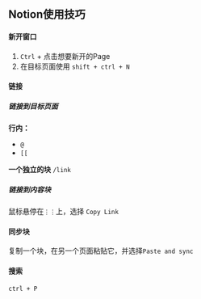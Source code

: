 ## Notion使用技巧

#### 新开窗口

1.  `Ctrl` + 点击想要新开的Page
2.  在目标页面使用 `shift + ctrl + N`

#### 链接

##### 链接到目标页面

**行内：**
-   `@`
-   `[[`

**一个独立的块**
  `/link`

##### 链接到内容块

鼠标悬停在`⋮⋮`上，选择 `Copy Link`


#### 同步块

复制一个块，在另一个页面粘贴它，并选择`Paste and sync`

#### 搜索

`ctrl + P`